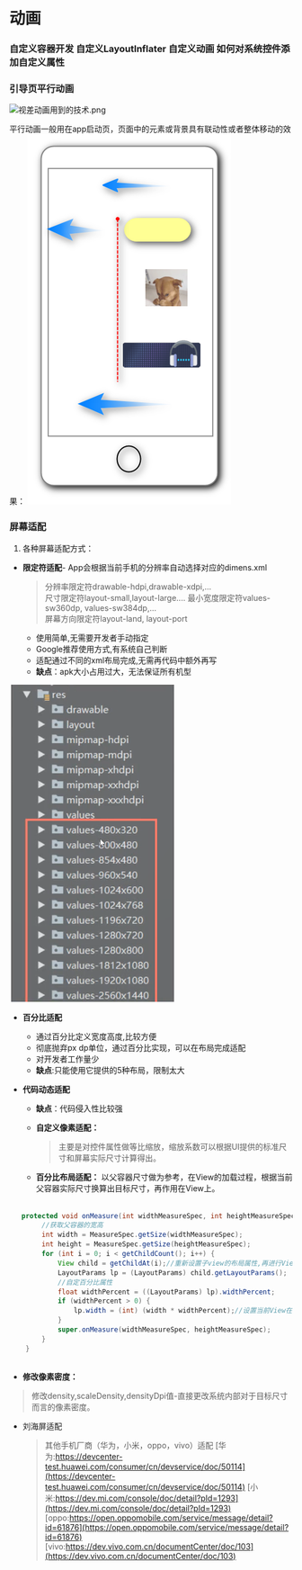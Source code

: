 # 动画

### 自定义容器开发 自定义Layoutlnflater 自定义动画 如何对系统控件添加自定义属性

### 引导页平行动画

![视差动画用到的技术.png](./images/READE_animator-1629999361077.png)

平行动画一般用在app启动页，页面中的元素或背景具有联动性或者整体移动的效果：
![平行动画.png](./images/READE_animator-1630051177705.png)


### 屏幕适配

1. 各种屏幕适配方式：

* **限定符适配**- App会根据当前手机的分辨率自动选择对应的dimens.xml

  > 分辨率限定符drawable-hdpi,drawable-xdpi,...  
  > 尺寸限定符layout-small,layout-large.... 最小宽度限定符values-sw360dp,
  > values-sw384dp,...  
  > 屏幕方向限定符layout-land, layout-port

  * 使用简单,无需要开发者手动指定
  * Google推荐使用方式,有系统自己判断
  * 适配通过不同的xml布局完成,无需再代码中额外再写
  * **缺点**：apk大小占用过大，无法保证所有机型

![限定符适配](./images/READE_animator-1630031450493.png)

* **百分比适配**
  * 通过百分比定义宽度高度,比较方便
  * 彻底抛弃px dp单位，通过百分比实现，可以在布局完成适配
  * 对开发者工作量少
  * **缺点**:只能使用它提供的5种布局，限制太大

* **代码动态适配**
  * **缺点**：代码侵入性比较强

  * **自定义像素适配：**

    > 主要是对控件属性做等比缩放，缩放系数可以根据UI提供的标准尺寸和屏幕实际尺寸计算得出。

  * **百分比布局适配：**
    以父容器尺寸做为参考，在View的加载过程，根据当前父容器实际尺寸换算出目标尺寸，再作用在View上。

```java
        
   protected void onMeasure(int widthMeasureSpec, int heightMeasureSpec) {
        //获取父容器的宽高
        int width = MeasureSpec.getSize(widthMeasureSpec);
        int height = MeasureSpec.getSize(heightMeasureSpec);
        for (int i = 0; i < getChildCount(); i++) {
            View child = getChildAt(i);//重新设置子view的布局属性,再进行View的测量
            LayoutParams lp = (LayoutParams) child.getLayoutParams();
            //自定百分比属性
            float widthPercent = ((LayoutParams) lp).widthPercent;
            if (widthPercent > 0) {
                lp.width = (int) (width * widthPercent);//设置当前View在父容器中尺寸占}
            }
            super.onMeasure(widthMeasureSpec, heightMeasureSpec);
        }
    }
    
```

 * **修改像素密度：**

  > 修改density,scaleDensity,densityDpi值-直接更改系统内部对于目标尺寸而言的像素密度。

* 刘海屏适配

   > 其他手机厂商（华为，小米，oppo，vivo）适配
     [华为:https://devcenter-test.huawei.com/consumer/cn/devservice/doc/50114](https://devcenter-test.huawei.com/consumer/cn/devservice/doc/50114)
     [小米:https://dev.mi.com/console/doc/detail?pId=1293](https://dev.mi.com/console/doc/detail?pId=1293)
     [oppo:https://open.oppomobile.com/service/message/detail?id=61876](https://open.oppomobile.com/service/message/detail?id=61876)
     [vivo:https://dev.vivo.com.cn/documentCenter/doc/103](https://dev.vivo.com.cn/documentCenter/doc/103)
